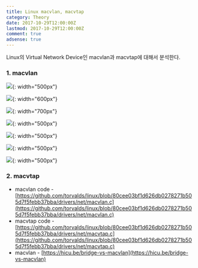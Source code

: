 ```yaml
---
title: Linux macvlan, macvtap
category: Theory
date: 2017-10-29T12:00:00Z
lastmod: 2017-10-29T12:00:00Z
comment: true
adsense: true
---
```


Linux의 Virtual Network Device인 macvlan과 macvtap에 대해서 분석한다.

### 1. macvlan

![]({{site.baseurl}}/images/theory_analysis/Linux_macvlan_macvtap/macvlan_Component.PNG){: width="500px"}

![]({{site.baseurl}}/images/theory_analysis/Linux_macvlan_macvtap/macvlan_Example.PNG){: width="600px"}

![]({{site.baseurl}}/images/theory_analysis/Linux_macvlan_macvtap/macvlan_Address_Manage.PNG){: width="700px"}

![]({{site.baseurl}}/images/theory_analysis/Linux_macvlan_macvtap/macvlan_Private_Mode.PNG){: width="500px"}

![]({{site.baseurl}}/images/theory_analysis/Linux_macvlan_macvtap/macvlan_Vepa_Mode.PNG){: width="500px"}

![]({{site.baseurl}}/images/theory_analysis/Linux_macvlan_macvtap/macvlan_Bridge_Mode.PNG){: width="500px"}

![]({{site.baseurl}}/images/theory_analysis/Linux_macvlan_macvtap/macvlan_Passthru_Mode.PNG){: width="500px"}

### 2. macvtap

* macvlan code - [https://github.com/torvalds/linux/blob/80cee03bf1d626db0278271b505d7f5febb37bba/drivers/net/macvlan.c](https://github.com/torvalds/linux/blob/80cee03bf1d626db0278271b505d7f5febb37bba/drivers/net/macvlan.c)
* macvtap code - [https://github.com/torvalds/linux/blob/80cee03bf1d626db0278271b505d7f5febb37bba/drivers/net/macvtap.c](https://github.com/torvalds/linux/blob/80cee03bf1d626db0278271b505d7f5febb37bba/drivers/net/macvtap.c)
* macvlan - [https://hicu.be/bridge-vs-macvlan](https://hicu.be/bridge-vs-macvlan)
